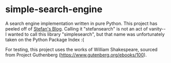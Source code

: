 # simple-search-engine

A search engine implementation written in pure Python. This project has peeled off of [Stefan's Blog](https://github.com/Stefan4472/Stefans-Blog). Calling it "stefansearch" is not an act of vanity--I wanted to call this library "simplesearch", but that name was unfortunately taken on the Python Package Index :(

For testing, this project uses the works of William Shakespeare, sourced from Project Guthenberg (https://www.gutenberg.org/ebooks/100).